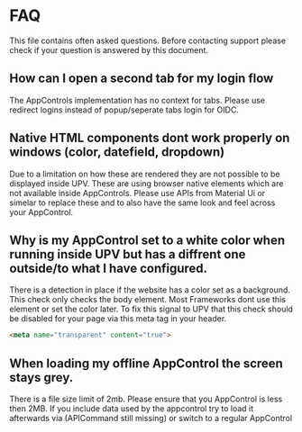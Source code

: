# FAQ
This file contains often asked questions. Before contacting support please check if your question is answered by this document.
## How can I open a second tab for my login flow
The AppControls implementation has no context for tabs. Please use redirect logins instead of popup/seperate tabs login for OIDC.
## Native HTML components dont work properly on windows (color, datefield, dropdown)
Due to a limitation on how these are rendered they are not possible to be displayed inside UPV. These are using browser native elements which are not available inside AppControls. Please use APIs from Material Ui or simelar to replace these and to also have the same look and feel across your AppControl.
## Why is my AppControl set to a white color when running inside UPV but has a diffrent one outside/to what I have configured.
There is a detection in place if the website has a color set as a background. This check only checks the body element. Most Frameworks dont use this element or set the color later. To fix this signal to UPV that this check should be disabled for your page via this meta tag in your header.
```html
<meta name="transparent" content="true">
```
## When loading my offline AppControl the screen stays grey.
There is a file size limit of 2mb. Please ensure that you AppControl is less then 2MB. If you include data used by the appcontrol try to load it afterwards via (APICommand still missing) or switch to a regular AppControl